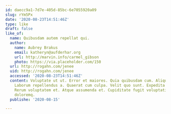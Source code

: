 ```yaml
---
id: daecc9a1-7d7e-405d-85bc-6e7055920a09
slug: rYm5Px
date: '2020-08-23T14:51:46Z'
type: like
draft: false
like_of:
  name: Quibusdam autem repellat qui.
  author:
    name: Aubrey Brakus
    email: katheryn@aufderhar.org
    url: http://marvin.info/carmel_gibson
    photo: https://via.placeholder.com/150
  url: http://rogahn.com/jenee
  uid: http://rogahn.com/jenee
  accessed: '2020-08-23T14:51:46Z'
  content: Voluptate ut ut. Error et maiores. Quia quibusdam cum. Aliquam et ipsa.
    Laborum repellendus a. Quaerat cum culpa. Velit quo sunt. Expedita et voluptate.
    Rerum voluptatem et. Atque assumenda et. Cupiditate fugit voluptatibus. Fuga voluptatem
    doloremq.
  publishe: '2020-08-15'

---
```



